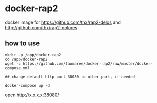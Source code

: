 # docker-rap2
docker image for https://github.com/thx/rap2-delos and http://github.com/thx/rap2-dolores


## how to use
```
mkdir -p /app/docker-rap2
cd /app/docker-rap2
wget -c https://github.com/taomaree/docker-rap2/raw/master/docker-compose.yml

## change default http port 38080 to other port, if needed

docker-compose up -d
```

open http://x.x.x.x:38080/


